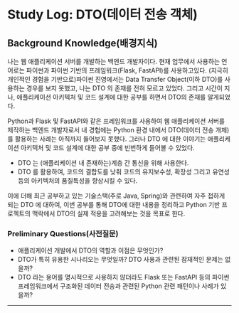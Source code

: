 # Study Log: DTO(데이터 전송 객체)

## Background Knowledge(배경지식)

나는 웹 애플리케이션 서버를 개발하는 백엔드 개발자이다. 현재 업무에서 사용하는 언어로는 파이썬과 파이썬 기반의 프레임워크(Flask, FastAPI)를 사용하고있다. (지극히 개인적인 경험을 기반으로)파이썬 진영에서는 Data Transfer Object(이하 DTO)를 사용하는 경우를 보지 못했고, 나는 DTO 의 존재를 전혀 모르고 있었다. 그리고 시간이 지나, 애플리케이션 아키텍처 및 코드 설계에 대한 공부를 하면서 DTO의 존재를 알게되었다.

Python과 Flask 및 FastAPI와 같은 프레임워크를 사용하여 웹 애플리케이션 서버를 제작하는 백엔드 개발자로서 내 경험에는 Python 환경 내에서 DTO(데이터 전송 개체)를 활용하는 사례는 아직까지 들어보지 못했다. 그러나 DTO 에 대한 이야기는 애플리케이션 아키텍처 및 코드 설계에 대한 공부 중에 빈번하게 들어볼 수 있었다.

- DTO 는 (애플리케이션 내 존재하는)계층 간 통신을 위해 사용한다.
- DTO 를 활용하여, 코드의 결합도를 낮춰 코드의 유지보수성, 확장성 그리고 유연성 등의 아키텍처의 품질특성을 향상시킬 수 있다.

이에 더해 최근 공부하고 있는 기술스택(주로 Java, Spring)와 관련하여 자주 접하게 되는 DTO 에 대하여, 이번 공부를 통해 DTO에 대한 내용을 정리하고 Python 기반 프로젝트의 맥락에서 DTO의 실제 적용을 고려해보는 것을 목표로 한다.

### Preliminary Questions(사전질문)

- 애플리케이션 개발에서 DTO의 역할과 이점은 무엇인가?
- DTO가 특히 유용한 시나리오는 무엇일까? DTO 사용과 관련된 잠재적인 문제는 없을까?
- DTO 라는 용어를 명시적으로 사용하지 않더라도 Flask 또는 FastAPI 등의 파이썬 프레임워크에서 구조화된 데이터 전송과 관련된 Python 관련 패턴이나 사례가 있을까?

---
